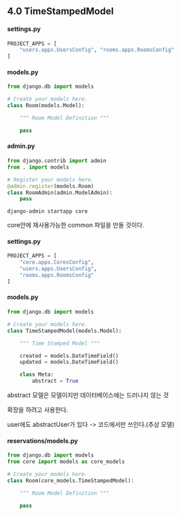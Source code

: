 ## 4.0 TimeStampedModel

#### settings.py

```python
PROJECT_APPS = [
    "users.apps.UsersConfig", "rooms.apps.RoomsConfig"
]
```



#### models.py

```python
from django.db import models

# Create your models here.
class Room(models.Model):

    """ Room Model Definition """

    pass
```





#### admin.py

```python
from django.contrib import admin
from . import models

# Register your models here.
@admin.register(models.Room)
class RoomAdmin(admin.ModelAdmin):
    pass

```



`django-admin startapp core`

core안에 재사용가능한 common 파일을 만들 것이다.



#### settings.py

```python
PROJECT_APPS = [
    "core.apps.CoresConfig",
    "users.apps.UsersConfig",
    "rooms.apps.RoomsConfig"
]
```



#### models.py

```python
from django.db import models

# Create your models here.
class TimeStampedModel(models.Model):

    """ Time Stamped Model """

    created = models.DateTimeField()
    updated = models.DateTimeField()

    class Meta:
        abstract = True
```

abstract 모델은 모델이지만 데이터베이스에는 드러나지 않는 것

확장을 하려고 사용한다.

user에도 abstractUser가 있다 -> 코드에서만 쓰인다.(추상 모델)



#### reservations/models.py

```python
from django.db import models
from core import models as core_models

# Create your models here.
class Room(core_models.TimeStampedModel):

    """ Room Model Definition """

    pass

```





















































